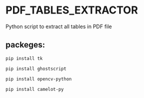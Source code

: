 # PDF_TABLES_EXTRACTOR
Python script to extract all tables in PDF file

## packeges:

```
pip install tk
```

```
pip install ghostscript
```

```
pip install opencv-python
```


```
pip install camelot-py
```

